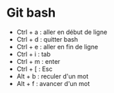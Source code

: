 # Git bash

- Ctrl + a : aller en début de ligne
- Ctrl + d : quitter bash
- Ctrl + e : aller en fin de ligne
- Ctrl + i : tab
- Ctrl + m : enter
- Ctrl + [ : Esc
- Alt + b : reculer d'un mot
- Alt + f : avancer d'un mot